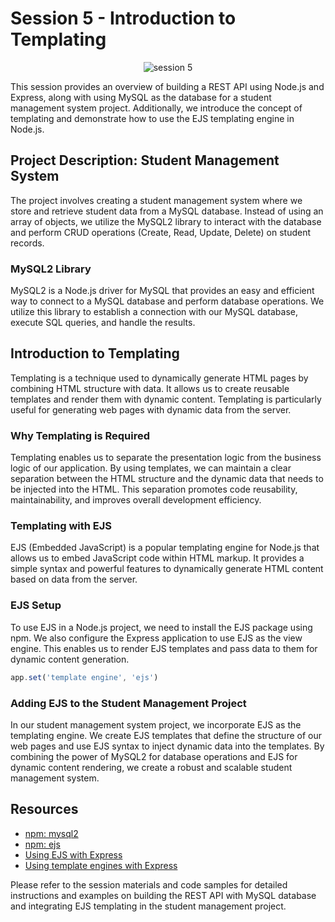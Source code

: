 # Session 5 - Introduction to Templating

<p align="center">
    <img src="./session-5.svg" alt="session 5" />
</p>

This session provides an overview of building a REST API using Node.js and Express, along with using MySQL as the database for a student management system project. Additionally, we introduce the concept of templating and demonstrate how to use the EJS templating engine in Node.js.

## Project Description: Student Management System

The project involves creating a student management system where we store and retrieve student data from a MySQL database. Instead of using an array of objects, we utilize the MySQL2 library to interact with the database and perform CRUD operations (Create, Read, Update, Delete) on student records.

### MySQL2 Library

MySQL2 is a Node.js driver for MySQL that provides an easy and efficient way to connect to a MySQL database and perform database operations. We utilize this library to establish a connection with our MySQL database, execute SQL queries, and handle the results.

## Introduction to Templating

Templating is a technique used to dynamically generate HTML pages by combining HTML structure with data. It allows us to create reusable templates and render them with dynamic content. Templating is particularly useful for generating web pages with dynamic data from the server.

### Why Templating is Required

Templating enables us to separate the presentation logic from the business logic of our application. By using templates, we can maintain a clear separation between the HTML structure and the dynamic data that needs to be injected into the HTML. This separation promotes code reusability, maintainability, and improves overall development efficiency.

### Templating with EJS

EJS (Embedded JavaScript) is a popular templating engine for Node.js that allows us to embed JavaScript code within HTML markup. It provides a simple syntax and powerful features to dynamically generate HTML content based on data from the server.

### EJS Setup

To use EJS in a Node.js project, we need to install the EJS package using npm. We also configure the Express application to use EJS as the view engine. This enables us to render EJS templates and pass data to them for dynamic content generation.

```js
app.set('template engine', 'ejs')
```

### Adding EJS to the Student Management Project

In our student management system project, we incorporate EJS as the templating engine. We create EJS templates that define the structure of our web pages and use EJS syntax to inject dynamic data into the templates. By combining the power of MySQL2 for database operations and EJS for dynamic content rendering, we create a robust and scalable student management system.

## Resources

- [npm: mysql2](https://www.npmjs.com/package/mysql2)
- [npm: ejs](https://www.npmjs.com/package/ejs)
- [Using EJS with Express](https://github.com/mde/ejs/wiki/Using-EJS-with-Express)
- [Using template engines with Express](https://expressjs.com/en/guide/using-template-engines.html)

Please refer to the session materials and code samples for detailed instructions and examples on building the REST API with MySQL database and integrating EJS templating in the student management project.

